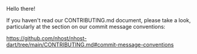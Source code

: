 Hello there!

If you haven't read our CONTRIBUTING.md document, please take a look,
particularly at the section on our commit message conventions:

https://github.com/nhost/nhost-dart/tree/main/CONTRIBUTING.md#commit-message-conventions
